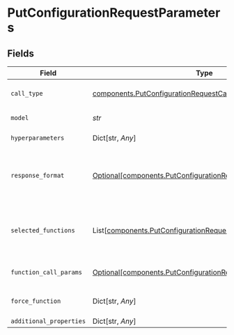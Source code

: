 # PutConfigurationRequestParameters


## Fields

| Field                                                                                                                                  | Type                                                                                                                                   | Required                                                                                                                               | Description                                                                                                                            |
| -------------------------------------------------------------------------------------------------------------------------------------- | -------------------------------------------------------------------------------------------------------------------------------------- | -------------------------------------------------------------------------------------------------------------------------------------- | -------------------------------------------------------------------------------------------------------------------------------------- |
| `call_type`                                                                                                                            | [components.PutConfigurationRequestCallType](../../models/components/putconfigurationrequestcalltype.md)                               | :heavy_check_mark:                                                                                                                     | Type of API calling - "chat" or "completion"                                                                                           |
| `model`                                                                                                                                | *str*                                                                                                                                  | :heavy_check_mark:                                                                                                                     | Model unique name                                                                                                                      |
| `hyperparameters`                                                                                                                      | Dict[str, *Any*]                                                                                                                       | :heavy_minus_sign:                                                                                                                     | Model-specific hyperparameters                                                                                                         |
| `response_format`                                                                                                                      | [Optional[components.PutConfigurationRequestResponseFormat]](../../models/components/putconfigurationrequestresponseformat.md)         | :heavy_minus_sign:                                                                                                                     | Response format for the model with the key "type" and value "text" or "json_object"                                                    |
| `selected_functions`                                                                                                                   | List[[components.PutConfigurationRequestSelectedFunctions](../../models/components/putconfigurationrequestselectedfunctions.md)]       | :heavy_minus_sign:                                                                                                                     | List of functions to be called by the model, refer to OpenAI schema for more details                                                   |
| `function_call_params`                                                                                                                 | [Optional[components.PutConfigurationRequestFunctionCallParams]](../../models/components/putconfigurationrequestfunctioncallparams.md) | :heavy_minus_sign:                                                                                                                     | Function calling mode - "none", "auto" or "force"                                                                                      |
| `force_function`                                                                                                                       | Dict[str, *Any*]                                                                                                                       | :heavy_minus_sign:                                                                                                                     | Force function-specific parameters                                                                                                     |
| `additional_properties`                                                                                                                | Dict[str, *Any*]                                                                                                                       | :heavy_minus_sign:                                                                                                                     | N/A                                                                                                                                    |